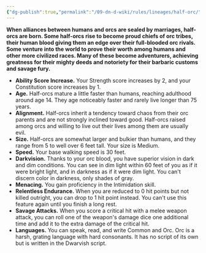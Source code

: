 ```yaml
---
{"dg-publish":true,"permalink":"/09-dn-d-wiki/rules/lineages/half-orc/","tags":["race"]}
---
```



**When alliances between humans and orcs are sealed by marriages, half-orcs are born. Some half-orcs rise to become proud chiefs of orc tribes, their human blood giving them an edge over their full-blooded orc rivals. Some venture into the world to prove their worth among humans and other more civilized races. Many of these become adventurers, achieving greatness for their mighty deeds and notoriety for their barbaric customs and savage fury.**

- **Ability Score Increase.** Your Strength score increases by 2, and your Constitution score increases by 1.
- **Age.** Half-orcs mature a little faster than humans, reaching adulthood around age 14. They age noticeably faster and rarely live longer than 75 years.
- **Alignment.** Half-orcs inherit a tendency toward chaos from their orc parents and are not strongly inclined toward good. Half-orcs raised among orcs and willing to live out their lives among them are usually evil.
- **Size.** Half-orcs are somewhat larger and bulkier than humans, and they range from 5 to well over 6 feet tall. Your size is Medium.
- **Speed.** Your base walking speed is 30 feet.
- **Darkvision.** Thanks to your orc blood, you have superior vision in dark and dim conditions. You can see in dim light within 60 feet of you as if it were bright light, and in darkness as if it were dim light. You can't discern color in darkness, only shades of gray.
- **Menacing.** You gain proficiency in the Intimidation skill.
- **Relentless Endurance.** When you are reduced to 0 hit points but not killed outright, you can drop to 1 hit point instead. You can't use this feature again until you finish a long rest.
- **Savage Attacks.** When you score a critical hit with a melee weapon attack, you can roll one of the weapon's damage dice one additional time and add it to the extra damage of the critical hit.
- **Languages.** You can speak, read, and write Common and Orc. Orc is a harsh, grating language with hard consonants. It has no script of its own but is written in the Dwarvish script.